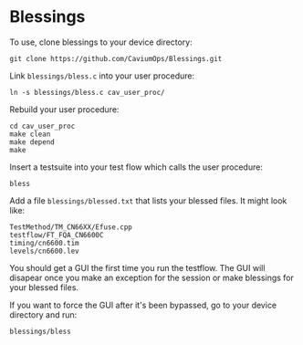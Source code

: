 
Blessings
=========

To use, clone blessings to your device directory:

    git clone https://github.com/CaviumOps/Blessings.git

Link `blessings/bless.c` into your user procedure:

    ln -s blessings/bless.c cav_user_proc/

Rebuild your user procedure:

    cd cav_user_proc
    make clean
    make depend
    make

Insert a testsuite into your test flow which calls the user procedure:

    bless

Add a file `blessings/blessed.txt` that lists your blessed files. It might
look like:

    TestMethod/TM_CN66XX/Efuse.cpp
    testflow/FT_FQA_CN6600C
    timing/cn6600.tim
    levels/cn6600.lev

You should get a GUI the first time you run the testflow. The GUI will
disapear once you make an exception for the session or make blessings for your
blessed files.

If you want to force the GUI after it's been bypassed, go to your device
directory and run:

    blessings/bless

